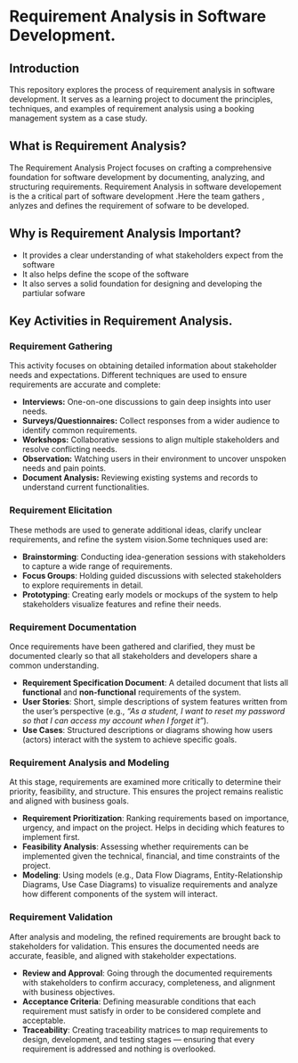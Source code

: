 # Requirement Analysis in Software Development.

## Introduction
This repository explores the process of requirement analysis in software development. It serves as a learning project to document the principles, techniques, and examples 
of requirement analysis using a booking management system as a case study.


## What is Requirement Analysis?
The Requirement Analysis Project focuses on crafting a comprehensive foundation for software development by documenting, analyzing, and structuring requirements. 
Requirement Analysis in software developement is the a critical part of software development .Here the team gathers , anlyzes and defines the requirement of sofware to be developed.

## Why is Requirement Analysis Important?
- It provides a clear understanding of what stakeholders expect from the software 
- It also helps define the scope of the software
- It also serves a solid foundation for designing and developing the partiular sofware

## Key Activities in Requirement Analysis.
### Requirement Gathering
This activity focuses on obtaining detailed information about stakeholder needs and expectations. 
Different techniques are used to ensure requirements are accurate and complete:
- **Interviews:** One-on-one discussions to gain deep insights into user needs.  
- **Surveys/Questionnaires:** Collect responses from a wider audience to identify common requirements.  
- **Workshops:** Collaborative sessions to align multiple stakeholders and resolve conflicting needs.  
- **Observation:** Watching users in their environment to uncover unspoken needs and pain points.  
- **Document Analysis:** Reviewing existing systems and records to understand current functionalities.  

### Requirement Elicitation
These methods are used to generate additional ideas, clarify unclear requirements, and refine the system vision.Some techniques used are:
- **Brainstorming**: Conducting idea-generation sessions with stakeholders to capture a wide range of requirements.  
- **Focus Groups**: Holding guided discussions with selected stakeholders to explore requirements in detail.  
- **Prototyping**: Creating early models or mockups of the system to help stakeholders visualize features and refine their needs.

### Requirement Documentation
Once requirements have been gathered and clarified, they must be documented clearly so that all stakeholders and developers share a common understanding.
- **Requirement Specification Document**: A detailed document that lists all **functional** and **non-functional** requirements of the system.  
- **User Stories**: Short, simple descriptions of system features written from the user’s perspective (e.g., *“As a student, I want to reset my password so that I can access my account when I forget it”*).  
- **Use Cases**: Structured descriptions or diagrams showing how users (actors) interact with the system to achieve specific goals.

### Requirement Analysis and Modeling
At this stage, requirements are examined more critically to determine their priority, feasibility, and structure. This ensures the project remains realistic and aligned with business goals.
- **Requirement Prioritization**: Ranking requirements based on importance, urgency, and impact on the project. Helps in deciding which features to implement first.  
- **Feasibility Analysis**: Assessing whether requirements can be implemented given the technical, financial, and time constraints of the project.  
- **Modeling**: Using models (e.g., Data Flow Diagrams, Entity-Relationship Diagrams, Use Case Diagrams) to visualize requirements and analyze how different components of the system will interact.

### Requirement Validation
After analysis and modeling, the refined requirements are brought back to stakeholders for validation. This ensures the documented needs are accurate, feasible, and aligned with stakeholder expectations.
- **Review and Approval**: Going through the documented requirements with stakeholders to confirm accuracy, completeness, and alignment with business objectives.  
- **Acceptance Criteria**: Defining measurable conditions that each requirement must satisfy in order to be considered complete and acceptable.  
- **Traceability**: Creating traceability matrices to map requirements to design, development, and testing stages — ensuring that every requirement is addressed and nothing is overlooked.


